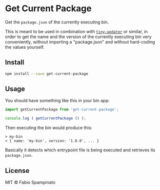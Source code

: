 # Get Current Package

Get the `package.json` of the currently executing bin.

This is meant to be used in combination with [`tiny-updater`](https://github.com/fabiospampinato/tiny-updater) or similar, in order to get the name and the version of the currently executing bin very conveniently, without importing a "package.json" and without hard-coding the values yourself.

## Install

```sh
npm install --save get-current-package
```

## Usage

You should have something like this in your bin app:

```ts
import getCurrentPackage from 'get-current-package';

console.log ( getCurrentPackage () );
```

Then executing the bin would produce this:

```
> my-bin
< { name: 'my-bin', version: '1.0.0', ... }
```

Basically it detects which entrypoint file is being executed and retrieves its `package.json`.

## License

MIT © Fabio Spampinato
